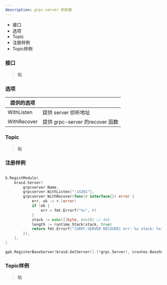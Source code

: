 ```yaml
---
description: grpc-server 的封装
---
```


* 接口
* 选项
* Topic
* 注册样例
* Topic样例

### 接口
> 略

### 选项
| 提供的选项 |  |
| ---- | ---- | 
| WithListen | 提供 server 侦听地址 |
| WithRecover | 提供 grpc-server 的recover 函数 |

### Topic
> 略

### 注册样例
```go

b.RegistModule(
    braid.Server(
        grpcserver.Name,
        grpcserver.WithListen(":14201"),
        grpcserver.WithRecover(func(r interface{}) error {
            err, ok := r.(error)
            if !ok {
                err = fmt.Errorf("%v", r)
            }
            stack := make([]byte, 4<<10) // 4kb
            length := runtime.Stack(stack, true)
            return fmt.Errorf("[GRPC-SERVER RECOVER] err: %v stack: %s", err, stack[:length])
        }),
    ),
)

gpb.RegisterBaseServer(braid.GetServer().(*grpc.Server), &routes.BaseServer{})

```

### Topic样例
> 略
